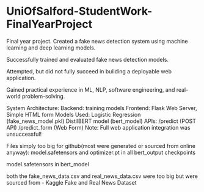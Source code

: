 # UniOfSalford-StudentWork-FinalYearProject
Final year project. Created a fake news detection system using machine learning and deep learning models.

Successfully trained and evaluated fake news detection models.

Attempted, but did not fully succeed in building a deployable web application.

Gained practical experience in ML, NLP, software engineering, and real-world problem-solving.

System Architecture:
Backend: training models
Frontend: Flask Web Server, Simple HTML form
Models Used:
Logistic Regression (fake_news_model.pkl)
DistilBERT model (bert_model)
APIs:
/predict (POST API)
/predict_form (Web Form)
Note: Full web application integration was unsuccessful!

Files simply too big for github(most were generated or sourced from online anyway):
model.safetensors and optimizer.pt in all bert_output checkpoints

model.safetensors in bert_model 

both the fake_news_data.csv and real_news_data.csv were too big but were sourced from -	Kaggle Fake and Real News Dataset

